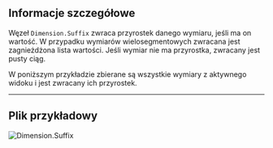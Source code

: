 ## Informacje szczegółowe
Węzeł `Dimension.Suffix` zwraca przyrostek danego wymiaru, jeśli ma on wartość. W przypadku wymiarów wielosegmentowych zwracana jest zagnieżdżona lista wartości. Jeśli wymiar nie ma przyrostka, zwracany jest pusty ciąg.

W poniższym przykładzie zbierane są wszystkie wymiary z aktywnego widoku i jest zwracany ich przyrostek.
___
## Plik przykładowy

![Dimension.Suffix](./Revit.Elements.Dimension.Suffix_img.jpg)
